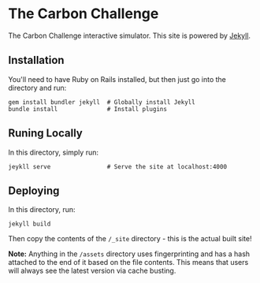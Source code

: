 # The Carbon Challenge

The Carbon Challenge interactive simulator. This site is powered by
[Jekyll](https://jekyllrb.com/).

## Installation

You'll need to have Ruby on Rails installed, but then just go into the directory
and run:

```
gem install bundler jekyll  # Globally install Jekyll
bundle install              # Install plugins
```

## Runing Locally

In this directory, simply run:

```
jeykll serve                # Serve the site at localhost:4000
```

## Deploying

In this directory, run:

```
jekyll build
```

Then copy the contents of the `/_site` directory - this is the actual built
site!

**Note:** Anything in the `/assets` directory uses fingerprinting and has a hash
attached to the end of it based on the file contents. This means that users will
always see the latest version via cache busting.
